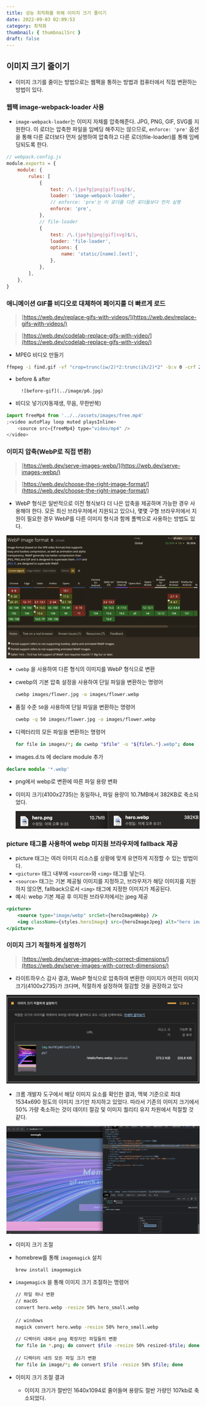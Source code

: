 ```yaml
---
title: 성능 최적화를 위해 이미지 크기 줄이기
date: 2022-09-03 02:09:53
category: 최적화
thumbnail: { thumbnailSrc }
draft: false
---
```


## 이미지 크기 줄이기

-   이미지 크기를 줄이는 방법으로는 웹팩을 통하는 방법과 컴퓨터에서 직접 변환하는 방법이 있다.

### 웹팩 image-webpack-loader 사용

-   `image-webpack-loader`는 이미지 자체를 압축해준다. JPG, PNG, GIF, SVG를 지원한다. 이 로더는 압축한 파일을 임베딩 해주지는 않으므로, `enforce: 'pre'` 옵션을 통해 다른 로더보다 먼저 실행하여 압축하고 다른 로더(file-loader)를 통해 임베딩되도록 한다.

```jsx
// webpack.config.js
module.exports = {
    module: {
        rules: [
            {
                test: /\.(jpe?g|png|gif|svg)$/,
                loader: 'image-webpack-loader',
                // enforce: 'pre'는 이 로더를 다른 로더들보다 먼저 실행
                enforce: 'pre',
            },
            // file-loader
            {
                test: /\.(jpe?g|png|gif|svg)$/i,
                loader: 'file-loader',
                options: {
                    name: 'static/[name].[ext]',
                },
            },
        ],
    },
}
```

### 애니메이션 GIF를 비디오로 대체하여 페이지를 더 빠르게 로드

> [https://web.dev/replace-gifs-with-videos/](https://web.dev/replace-gifs-with-videos/)

> [https://web.dev/codelab-replace-gifs-with-video/](https://web.dev/codelab-replace-gifs-with-video/)

-   MPEG 비디오 만들기

```bash
ffmpeg -i find.gif -vf "crop=trunc(iw/2)*2:trunc(ih/2)*2" -b:v 0 -crf 25 -f mp4 -vcodec libx264 -pix_fmt yuv420p find.mp4
```

-   before & after

          ![before-gif](../image/p6.jpg)

-   비디오 넣기(자동재생, 무음, 무한반복)

```javascript
import freeMp4 from '../../assets/images/free.mp4'
;<video autoPlay loop muted playsInline>
    <source src={freeMp4} type="video/mp4" />
</video>
```

### 이미지 압축(WebP로 직접 변환)

> [https://web.dev/serve-images-webp/](https://web.dev/serve-images-webp/)

> [https://web.dev/choose-the-right-image-format/](https://web.dev/choose-the-right-image-format/)

-   WebP 형식은 일반적으로 이전 형식보다 더 나은 압축을 제공하며 가능한 경우 사용해야 한다. 모든 최신 브라우저에서 지원되고 있으나, 몇몇 구형 브라우저에서 지원이 필요한 경우 WebP를 다른 이미지 형식과 함께 폴백으로 사용하는 방법도 있다.

![WebP 브라우저 지원](../image/p7.png)

-   `cwebp` 을 사용하여 다른 형식의 이미지를 WebP 형식으로 변환

-   cwebp의 기본 압축 설정을 사용하여 단일 파일을 변환하는 명령어

    ```bash
    cwebp images/flower.jpg -o images/flower.webp
    ```

-   품질 수준 `50`을 사용하여 단일 파일을 변환하는 명령어

    ```bash
    cwebp -q 50 images/flower.jpg -o images/flower.webp
    ```

-   디렉터리의 모든 파일을 변환하는 명령어

    ```bash
    for file in images/*; do cwebp "$file" -o "${file%.*}.webp"; done
    ```

-   images.d.ts 에 declare module 추가

```typescript
declare module '*.webp'
```

-   png에서 webp로 변환에 따른 파일 용량 변화

-   이미지 크기(4100x2735)는 동일하나, 파일 용량이 10.7MB에서 382KB로 축소되었다.

    ![png에서 webp로 변환에 따른 파일 용량 변화](../image/p8.jpg)

### picture 태그를 사용하여 webp 미지원 브라우저에 fallback 제공

-   picture 태그는 여러 이미지 리소스를 상황에 맞게 유연하게 지정할 수 있는 방법이다.
-   `<picture>` 태그 내부에 `<source>`와 `<img>` 태그를 넣는다.
-   `<source>` 태그는 기본 제공될 이미지를 지정하고, 브라우저가 해당 이미지를 지원하지 않으면, fallback으로서 `<img>` 태그에 지정한 이미지가 제공된다.
-   예시: webp 기본 제공 후 미지원 브라우저에서는 jpeg 제공

```jsx
<picture>
    <source type="image/webp" srcSet={heroImageWebp} />
    <img className={styles.heroImage} src={heroImageJpeg} alt="hero image" />
</picture>
```

### 이미지 크기 적절하게 설정하기

> [https://web.dev/serve-images-with-correct-dimensions/](https://web.dev/serve-images-with-correct-dimensions/)

-   라이트하우스 감사 결과, WebP 형식으로 압축하여 변환한 이미지가 여전히 이미지 크기(4100x2735)가 크다며, 적절하게 설정하여 절감할 것을 권장하고 있다

![라이트하우스 결과](../image/p9.png)

-   크롬 개발자 도구에서 해당 이미지 요소를 확인한 결과, 맥북 기준으로 최대 1534x690 정도의 이미지 크기만 차지하고 있었다. 따라서 기존의 이미지 크기에서 50% 가량 축소하는 것이 데이터 절감 및 이미지 퀄리티 유지 차원에서 적절할 것 같다.

![개발자도구 요소 확인](../image/p10.png)

-   이미지 크기 조절

-   homebrew를 통해 `imagemagick` 설치

    ```bash
    brew install imagemagick
    ```

-   `imagemagick` 을 통해 이미지 크기 조절하는 명령어

    ```bash
    // 파일 하나 변환
    // macOS
    convert hero.webp -resize 50% hero_small.webp

    // windows
    magick convert hero.webp -resize 50% hero_small.webp
    ```

    ```bash
    // 디렉터리 내에서 png 확장자인 파일들의 변환
    for file in *.png; do convert $file -resize 50% resized-$file; done

    // 디렉터리 내의 모든 파일 크기 변환
    for file in image/*; do convert $file -resize 50% $file; done
    ```

-   이미지 크기 조절 결과

    -   이미지 크기가 절반인 1640x1094로 줄어들며 용량도 절반 가량인 107kb로 축소되었다.
